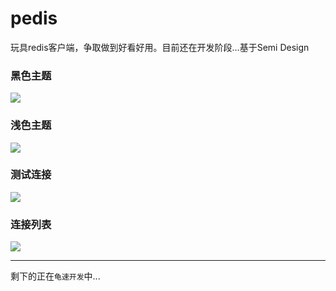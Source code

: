 # pedis
玩具redis客户端，争取做到好看好用。目前还在开发阶段...基于Semi Design

### 黑色主题

![](https://static.pity.fun/picture/20220704221247.png)

### 浅色主题

![](https://static.pity.fun/picture/20220704221348.png)

### 测试连接

![](https://static.pity.fun/picture/20220704221538.png)

### 连接列表

![](http://oss.pity.fun/picture/20220704221646.png)


---

  剩下的正在`龟速开发`中...
  